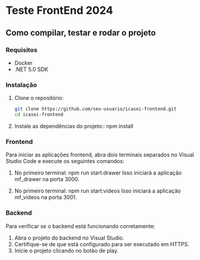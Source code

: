 # Teste FrontEnd 2024

## Como compilar, testar e rodar o projeto

### Requisitos
- Docker
- .NET 5.0 SDK

### Instalação

1. Clone o repositório:
   ```sh
   git clone https://github.com/seu-usuario/icasei-frontend.git
   cd icasei-frontend

2. Instale as dependências do projeto::
   npm install

### Frontend

Para iniciar as aplicações frontend, abra dois terminais separados no Visual Studio Code e execute os seguintes comandos:

1. No primeiro terminal:
   npm run start:drawer
   Isso iniciará a aplicação mf_drawer na porta 3000.

1. No primeiro terminal:
   npm run start:videos
   Isso iniciará a aplicação mf_videos na porta 3001.

### Backend

Para verificar se o backend está funcionando corretamente:

1. Abra o projeto do backend no Visual Studio.
2. Certifique-se de que está configurado para ser executado em HTTPS.
3. Inicie o projeto clicando no botão de play.